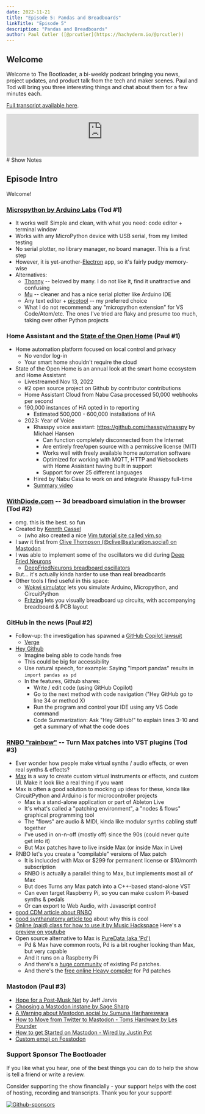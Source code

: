 ```yaml
---
date: 2022-11-21
title: "Episode 5: Pandas and Breadboards"
linkTitle: "Episode 5"
description: "Pandas and Breadboards"
author: Paul Cutler ([@prcutler](https://hachyderm.io/@prcutler))
---
```

## Welcome
Welcome to The Bootloader, a bi-weekly podcast bringing you news, project updates, and product talk
from the tech and maker scenes.  Paul and Tod will bring you three interesting things and chat about them for a few minutes each.

[Full transcript available here](https://thebootloader.net/blog/2022/11/21/episode-5-transcript/).

<iframe width="100%" height="112" frameborder="0" scrolling="no" style="width: 100%; height: 112px;  overflow: hidden;" src="https://www.circuitpythonshow.com/@thebootloader/episodes/pandas-and-breadboards-y5nqd/embed/dark"></iframe>
# Show Notes

## Episode Intro
Welcome!

### [Micropython by Arduino Labs](https://blog.arduino.cc/2022/11/10/micropython-officially-becomes-part-of-the-arduino-ecosystem/) (Tod #1)
  * It works well! Simple and clean, with what you need: code editor + terminal window
  * Works with any MicroPython device with USB serial, from my limited testing
  * No serial plotter, no library manager, no board manager. This is a first step
  * However, it is yet-another-[Electron](https://www.electronjs.org/) app, so it's fairly pudgy memory-wise
  * Alternatives:
    * [Thonny](https://thonny.org/) -- beloved by many. I do not like it, find it unattractive and confusing
    * [Mu](https://codewith.mu/) -- cleaner and has a nice serial plotter like Arduino IDE
    * Any text editor + [picotool](https://github.com/raspberrypi/picotool) -- my preferred choice
    * What I do not recommend: any "micropython extension" for VS Code/Atom/etc.
      The ones I've tried are flaky and presume too much, taking over other Python projects

### Home Assistant and the [State of the Open Home](https://www.youtube.com/watch?v=D936T1Ze8-4) (Paul #1)
  * Home automation platform focused on local control and privacy
    * No vendor log-in
    * Your smart home shouldn't require the cloud
  * State of the Open Home is an annual look at the smart home ecosystem and Home Assistant
    * Livestreamed Nov 13, 2022  
    * #2 open source project on Github by contributor contributions
    * Home Assistant Cloud from Nabu Casa processed 50,000 webhooks per second
    * 190,000 instances of HA opted in to reporting
      * Estimated 500,000 - 600,000 installations of HA
    * 2023: Year of Voice
      * Rhasspy voice assistant: https://github.com/rhasspy/rhasspy by Michael Hansen
        * Can function completely disconnected from the Internet
        * Are entirely free/open source with a permissive license (MIT)
        * Works well with freely available home automation software
        * Optimized for working with MQTT, HTTP and Websockets with Home Assistant having built in support
        * Support for over 25 different languages
      * Hired by Nabu Casa to work on and integrate Rhasspy full-time
      * [Summary video](https://www.youtube.com/watch?v=krQjw-j7rXI)

### [WithDiode.com](https://www.withdiode.com/explore) -- 3d breadboard simulation in the browser (Tod #2)
  * omg. this is the best. so fun
  * Created by [Kennth Cassel](https://twitter.com/KennethCassel)
    * (who also created a nice [Vim tutorial site called vim.so](https://www.vim.so/)
  * I saw it first from [Clive Thompson (@clive@saturation.social) on Mastodon](https://mastodon.social/@clive@saturation.social/109344907748519044)
  * I was able to implement some of the oscillators we did during
    [Deep Fried Neurons](https://blog.crashspace.org/tag/deep-fried-neurons/)
    * [DeepFriedNeurons breadboard oscillators](https://blog.crashspace.org/2021/05/dfn-happy-hour-no-43-good-vibrations/)
  * But... it's actually kinda harder to use than real breadboards
  * Other tools I find useful in this space:
    * [Wokwi simulator](https://wokwi.com/) lets you simulate Arduino, Micropython, and CircuitPython
    * [Fritzing](https://fritzing.org/) lets you visually breadboard up circuits,
      with accompanying breadboard & PCB layout

### GitHub in the news (Paul #2)
  * Follow-up: the investigation has spawned a [GitHub Copilot lawsuit](https://www.theregister.com/2022/11/11/githubs_copilot_opinion/)
    * [Verge](https://www.theverge.com/2022/11/8/23446821/microsoft-openai-github-copilot-class-action-lawsuit-ai-copyright-violation-training-data)
  * [Hey Github](https://githubnext.com/projects/hey-github)
    * Imagine being able to code hands free
    * This could be big for accessibility
    * Use natural speech, for example: Saying "Import pandas" results in `import pandas as pd`
    * In the features, Github shares:
      * Write / edit code (using GitHub Copilot)
      * Go to the next method with code navigation ("Hey GitHub go to line 34 or method X)
      * Run the program and control your IDE using any VS Code command
      * Code Summarization: Ask "Hey GitHub!" to explain lines 3-10 and get a summary of what the code does


### [RNBO "rainbow"](https://cycling74.com/products/rnbo) -- Turn Max patches into VST plugins (Tod #3)
  * Ever wonder how people make virtual synths / audio effects, or even real synths & effects?
  * [Max](https://cycling74.com/products/max) is a way to create custom virtual instruments or effects, and custom UI. Make it look like a real thing if you want
  * Max is often a good solution to mocking up ideas for these, kinda like CircuitPython and Arduino is for microcontroller projects
    * Max is a stand-alone application or part of Ableton Live
    * It's what's called a "patching environment", a "nodes & flows" graphical programming tool
    * The "flows" are audio & MIDI, kinda like modular synths cabling stuff together
    * I've used in on-n-off (mostly off) since the 90s (could never quite get into it)
    * But Max patches have to live inside Max (or inside Max in Live)
  * RNBO let's you create a "compilable" versions of Max patch
    * It is inclucded with Max or $299 for permanent license or $10/month subscription
    * RNBO is actually a parallel thing to Max, but implements most all of Max
    * But does Turns any Max patch into a C++-based stand-alone VST
    * Can even target Raspberry Pi, so you can make custom Pi-based synths & pedals
    * Or can export to Web Audio, with Javascript control!
  * [good CDM article about RNBO](https://cdm.link/2022/11/rnbo-max-for-web-hardware-plugin/)
  * [good synthanatomy article too](https://www.synthanatomy.com/2022/11/rnbo-turns-your-max-patches-into-hardware-vst-plugins-and-web-applications.html) about why this is cool
  * [Online (paid) class for how to use it by Music Hackspace](https://musichackspace.org/product/getting-started-with-rnbo-in-max/) Here's a [preview on youtube](https://www.youtube.com/watch?v=XK6crVcXefk)
  * Open source alternative to Max is [PureData (aka 'Pd')](https://puredata.info/)
    * Pd & Max have common roots, Pd is a bit rougher looking than Max, but very capable
    * And it runs on a Raspberry Pi
    * And there's a [huge community](https://patchstorage.com/explore) of existing Pd patches.
    * And there's the [free online Heavy compiler](https://www.rebeltech.org/2018/09/12/compile-pure-data-patches-with-free-online-heavy-compiler/) for Pd patches

### Mastodon (Paul #3)
  * [Hope for a Post-Musk Net](https://medium.com/whither-news/hope-for-a-post-musk-net-f156d0cdf431) by Jeff Jarvis
  * [Choosing a Mastodon instane by Sage Sharp](https://twitter.com/_sagesharp_/status/1592188538921316352)
  * [A Warning about Mastodon.social by Sumuna Harihareswara](https://www.harihareswara.net/posts/2022/mastodon-fediverse-warning-mastodonsocial/)
  * [How to Move from Twitter to Mastodon - Toms Hardware by Les Pounder](https://www.tomshardware.com/how-to/move-from-twitter-to-mastodon)
  * [How to get Started on Mastodon - Wired by Justin Pot](https://www.wired.com/story/how-to-get-started-use-mastodon/)
  * [Custom emoji on Fosstodon](https://fosstodon.org/api/v1/custom_emojis)

### Support Sponsor The Bootloader

If you like what you hear, one of the best things you can do to help the show is tell a friend or write a review.

Consider supporting the show financially - your support helps with the cost of hosting, recording and transcripts.  Thank you for your support!

[![Github-sponsors](https://img.shields.io/badge/sponsor-30363D?style=for-the-badge&logo=GitHub-Sponsors&logoColor=#EA4AAA)](https://github.com/sponsors/prcutler)
